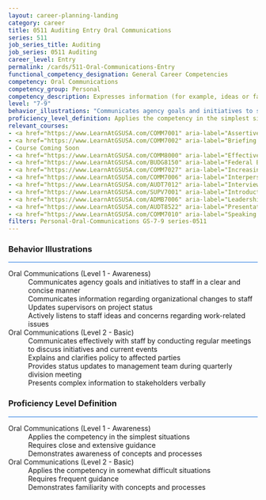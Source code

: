 ```yaml
---
layout: career-planning-landing
category: career
title: 0511 Auditing Entry Oral Communications
series: 511
job_series_title: Auditing
job_series: 0511 Auditing
career_level: Entry
permalink: /cards/511-Oral-Communications-Entry
functional_competency_designation: General Career Competencies
competency: Oral Communications
competency_group: Personal
competency_description: Expresses information (for example, ideas or facts) to individuals or groups effectively, taking into account the audience and nature of the information (for example, technical, sensitive, controversial); makes clear and convincing oral presentations; listens to others, attends to nonverbal cues, and responds appropriately.
level: "7-9"
behavior_illustrations: "Communicates agency goals and initiatives to staff in a clear and concise manner ? Communicates information regarding organizational changes to staff ? Updates supervisors on project status ? Actively listens to staff ideas and concerns regarding work-related issues ? Communicates effectively with staff by conducting regular meetings to discuss initiatives and current events ? Explains and clarifies policy to affected parties ? Provides status updates to management team during quarterly division meeting ? Presents complex information to stakeholders verbally"
proficiency_level_definition: Applies the competency in the simplest situations ? Requires close and extensive guidance ? Demonstrates awareness of concepts and processes ? Applies the competency in somewhat difficult situations ? Requires frequent guidance ? Demonstrates familiarity with concepts and processes
relevant_courses: 
- <a href="https://www.LearnAtGSUSA.com/COMM7001" aria-label="Assertiveness Skills (COMM7001), GSU - https://www.LearnAtGSUSA.com/COMM7001">Assertiveness Skills (COMM7001), GSU</a>
- <a href="https://www.LearnAtGSUSA.com/COMM7002" aria-label="Briefing Techniques (COMM7002), GSU - https://www.LearnAtGSUSA.com/COMM7002">Briefing Techniques (COMM7002), GSU</a>
- Course Coming Soon
- <a href="https://www.LearnAtGSUSA.com/COMM8000" aria-label="Effective Communications with Customers (COMM8000), GSU - https://www.LearnAtGSUSA.com/COMM8000">Effective Communications with Customers (COMM8000), GSU</a>
- <a href="https://www.LearnAtGSUSA.com/BUDG8150" aria-label="Federal Budget Analysis Using Microsoft Excel (BUDG8150), GSU - https://www.LearnAtGSUSA.com/BUDG8150">Federal Budget Analysis Using Microsoft Excel (BUDG8150), GSU</a>
- <a href="https://www.LearnAtGSUSA.com/COMM7027" aria-label="Increasing Personal Effectiveness (COMM7027), GSU - https://www.LearnAtGSUSA.com/COMM7027">Increasing Personal Effectiveness (COMM7027), GSU</a>
- <a href="https://www.LearnAtGSUSA.com/COMM7006" aria-label="Interpersonal Communications (COMM7006), GSU - https://www.LearnAtGSUSA.com/COMM7006">Interpersonal Communications (COMM7006), GSU</a>
- <a href="https://www.LearnAtGSUSA.com/AUDT7012" aria-label="Interviewing Techniques for Auditors (AUDT7012), GSU - https://www.LearnAtGSUSA.com/AUDT7012">Interviewing Techniques for Auditors (AUDT7012), GSU</a>
- <a href="https://www.LearnAtGSUSA.com/SUPV7001" aria-label="Introduction to Supervision (SUPV7001), GSU - https://www.LearnAtGSUSA.com/SUPV7001">Introduction to Supervision (SUPV7001), GSU</a>
- <a href="https://www.LearnAtGSUSA.com/ADMB7006" aria-label="Leadership Skills for Non-Supervisors (ADMB7006), GSU - https://www.LearnAtGSUSA.com/ADMB7006">Leadership Skills for Non-Supervisors (ADMB7006), GSU</a>
- <a href="https://www.LearnAtGSUSA.com/AUDT8522" aria-label="Presentation and Briefing Skills for Auditors (AUDT8522), GSU - https://www.LearnAtGSUSA.com/AUDT8522">Presentation and Briefing Skills for Auditors (AUDT8522), GSU</a>
- <a href="https://www.LearnAtGSUSA.com/COMM7010" aria-label="Speaking with Confidence (COMM7010), GSU - https://www.LearnAtGSUSA.com/COMM7010">Speaking with Confidence (COMM7010), GSU</a>
filters: Personal-Oral-Communications GS-7-9 series-0511
---
```


<div class="desktop:grid-col-6 margin-y-3">
  <div class="border-top-2 bg-white padding-3 shadow-5 height-full members-hover border-1px button-border border-top-blue radius-lg card-text-color">
    <h3>Behavior Illustrations</h3>
    <hr style="background-color: #1b74e0 !important;"/>
    <dl class="text-base card-content-color"><dt>Oral Communications (Level 1 - Awareness)</dt><dd>Communicates agency goals and initiatives to staff in a clear and concise manner </dd><dd> Communicates information regarding organizational changes to staff </dd><dd> Updates supervisors on project status </dd><dd> Actively listens to staff ideas and concerns regarding work-related issues</dd><dt>Oral Communications (Level 2 - Basic)</dt><dd>Communicates effectively with staff by conducting regular meetings to discuss initiatives and current events </dd><dd> Explains and clarifies policy to affected parties </dd><dd> Provides status updates to management team during quarterly division meeting </dd><dd> Presents complex information to stakeholders verbally</dd></dl>
  </div>
</div>
<div class="desktop:grid-col-6 margin-y-3">
  <div class="border-top-2 bg-white padding-3 shadow-5 height-full members-hover border-1px button-border border-top-blue radius-lg card-text-color">
    <h3>Proficiency Level Definition</h3>
     <hr style="background-color: #1b74e0 !important;"/>
    <dl class="text-base card-content-color"><dt>Oral Communications (Level 1 - Awareness)</dt><dd>Applies the competency in the simplest situations </dd><dd> Requires close and extensive guidance </dd><dd> Demonstrates awareness of concepts and processes</dd><dt>Oral Communications (Level 2 - Basic)</dt><dd>Applies the competency in somewhat difficult situations </dd><dd> Requires frequent guidance </dd><dd> Demonstrates familiarity with concepts and processes</dd></dl>
  </div>
</div>
